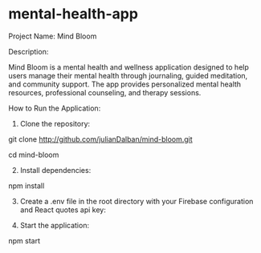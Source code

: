 # mental-health-app
Project Name: Mind Bloom 

Description: 

Mind Bloom is a mental health and wellness application designed to help users manage their mental health through journaling, guided meditation, and community support. The app provides personalized mental health resources, professional counseling, and therapy sessions. 

How to Run the Application: 

1. Clone the repository: 

  git clone http://github.com/julianDalban/mind-bloom.git 
  
  cd mind-bloom 

2. Install dependencies: 

npm install 

3. Create a .env file in the root directory with your Firebase configuration and React quotes api key: 


4. Start the application: 

  npm start

